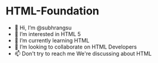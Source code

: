 # HTML-Foundation
- 👋 Hi, I’m @subhrangsu
- 👀 I’m interested in HTML 5
- 🌱 I’m currently learning HTML
- 💞️ I’m looking to collaborate on HTML Developers
- 📫 Don't try to reach me
We're discussing about HTML
